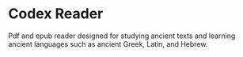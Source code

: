 # Codex Reader
Pdf and epub reader designed for studying ancient texts and learning ancient languages such as ancient Greek, Latin, and Hebrew. 
